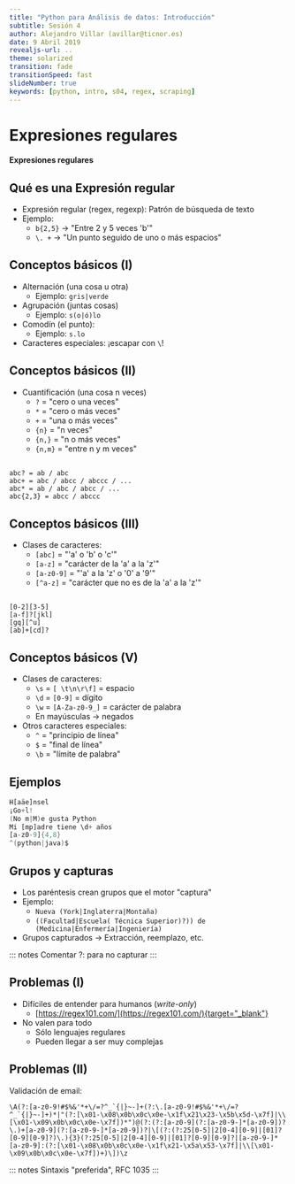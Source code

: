 ```yaml
---
title: "Python para Análisis de datos: Introducción"
subtitle: Sesión 4
author: Alejandro Villar (avillar@ticnor.es)
date: 9 Abril 2019
revealjs-url: ..
theme: solarized
transition: fade
transitionSpeed: fast
slideNumber: true
keywords: [python, intro, s04, regex, scraping]
---
```


# Expresiones regulares
#### Expresiones regulares

## Qué es una Expresión regular

- Expresión regular (regex, regexp): Patrón de búsqueda de texto
- Ejemplo:
    - ``b{2,5}`` -> "Entre 2 y 5 veces 'b'"
    - ``\. +`` -> "Un punto seguido de uno o más espacios"

## Conceptos básicos (I)

- Alternación (una cosa u otra)
    - Ejemplo: ``gris|verde``
- Agrupación (juntas cosas)
    - Ejemplo: ``s(o|ó)lo``
- Comodín (el punto):
    - Ejemplo: ``s.lo``
- Caracteres especiales: ¡escapar con ``\``!

## Conceptos básicos (II)

- Cuantificación (una cosa n veces)
    - ``?`` = "cero o una veces"
    - ``*`` = "cero o más veces"
    - ``+`` = "una o más veces"
    - ``{n}`` = "n veces"
    - ``{n,}`` = "n o más veces"
    - ``{n,m}`` = "entre n y m veces"

##
~~~
abc? = ab / abc
abc+ = abc / abcc / abccc / ...
abc* = ab / abc / abcc / ...
abc{2,3} = abcc / abccc
~~~

## Conceptos básicos (III)

- Clases de caracteres:
    - ``[abc]`` = "'a' o 'b' o 'c'"
    - ``[a-z]`` = "carácter de la 'a' a la 'z'"
    - ``[a-z0-9]`` = "'a' a la 'z' o '0' a '9'"
    - ``[^a-z]`` = "carácter que no es de la 'a' a la 'z'"

##
~~~
[0-2][3-5]
[a-f]?[jkl]
[gq][^u]
[ab]+[cd]?
~~~

## Conceptos básicos (V)

- Clases de caracteres:
    - ``\s`` = ``[ \t\n\r\f]`` = espacio
    - ``\d`` = ``[0-9]`` = dígito
    - ``\w`` = ``[A-Za-z0-9_]`` = carácter de palabra
    - En mayúsculas -> negados
- Otros caracteres especiales:
    - ``^`` = "principio de línea"
    - ``$`` = "final de línea"
    - ``\b`` = "límite de palabra"

## Ejemplos

~~~awk
H[aäe]nsel
¡Go+l!
(No m|M)e gusta Python
Mi [mp]adre tiene \d+ años
[a-z0-9]{4,8}
^(python|java)$
~~~

## Grupos y capturas

- Los paréntesis crean grupos que el motor "captura"
- Ejemplo:
    - ``Nueva (York|Inglaterra|Montaña)``
    - ``((Facultad|Escuela( Técnica Superior)?)) de (Medicina|Enfermería|Ingeniería)``
- Grupos capturados -> Extracción, reemplazo, etc.

::: notes
Comentar ?: para no capturar
:::

## Problemas (I)

- Difíciles de entender para humanos (*write-only*)
    - [https://regex101.com/](https://regex101.com/){target="_blank"}
- No valen para todo
    - Sólo lenguajes regulares
    - Pueden llegar a ser muy complejas

## Problemas (II)

Validación de email:

~~~
\A(?:[a-z0-9!#$%&'*+\/=?^_`{|}~-]+(?:\.[a-z0-9!#$%&'*+\/=?^_`{|}~-]+)*|"(?:[\x01-\x08\x0b\x0c\x0e-\x1f\x21\x23-\x5b\x5d-\x7f]|\\[\x01-\x09\x0b\x0c\x0e-\x7f])*")@(?:(?:[a-z0-9](?:[a-z0-9-]*[a-z0-9])?\.)+[a-z0-9](?:[a-z0-9-]*[a-z0-9])?|\[(?:(?:25[0-5]|2[0-4][0-9]|[01]?[0-9][0-9]?)\.){3}(?:25[0-5]|2[0-4][0-9]|[01]?[0-9][0-9]?|[a-z0-9-]*[a-z0-9]:(?:[\x01-\x08\x0b\x0c\x0e-\x1f\x21-\x5a\x53-\x7f]|\\[\x01-\x09\x0b\x0c\x0e-\x7f])+)\])\z
~~~

::: notes
Sintaxis "preferida", RFC 1035
:::
